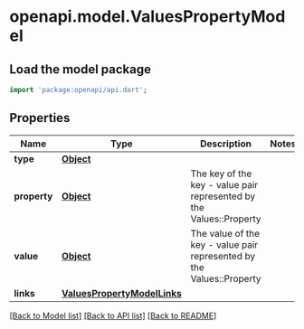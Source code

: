 # openapi.model.ValuesPropertyModel

## Load the model package
```dart
import 'package:openapi/api.dart';
```

## Properties
Name | Type | Description | Notes
------------ | ------------- | ------------- | -------------
**type** | [**Object**](Object.md) |  | 
**property** | [**Object**](.md) | The key of the key - value pair represented by the Values::Property | 
**value** | [**Object**](.md) | The value of the key - value pair represented by the Values::Property | 
**links** | [**ValuesPropertyModelLinks**](ValuesPropertyModelLinks.md) |  | 

[[Back to Model list]](../README.md#documentation-for-models) [[Back to API list]](../README.md#documentation-for-api-endpoints) [[Back to README]](../README.md)


